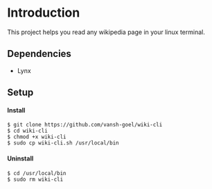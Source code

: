 # Introduction
This project helps you read any wikipedia page in your linux terminal.

## Dependencies
* Lynx

## Setup 

#### Install
```
$ git clone https://github.com/vansh-goel/wiki-cli
$ cd wiki-cli
$ chmod +x wiki-cli
$ sudo cp wiki-cli.sh /usr/local/bin
```
#### Uninstall
```
$ cd /usr/local/bin
$ sudo rm wiki-cli
```
